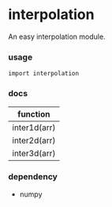 # interpolation
An easy interpolation module.

### usage
```
import interpolation
```

### docs
function |
-- |
inter1d(arr) |
inter2d(arr) |
inter3d(arr) |

### dependency
- numpy
